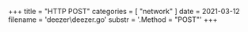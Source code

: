 +++
title = "HTTP POST"
categories = [ "network" ]
date = 2021-03-12
filename = 'deezer\deezer.go'
substr = '.Method = "POST"'
+++
